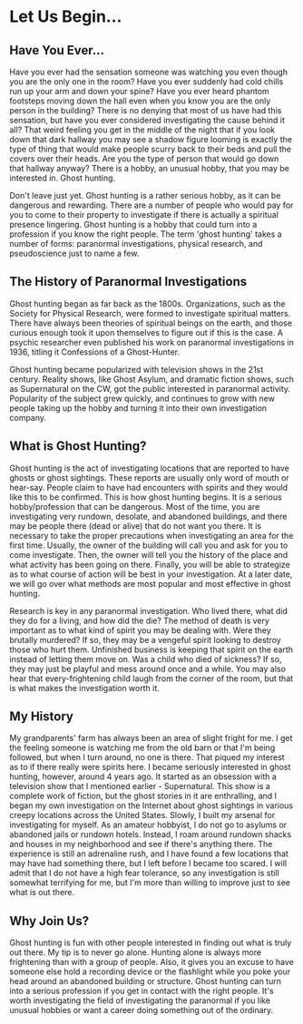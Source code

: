 # Let Us Begin...

## Have You Ever...

Have you ever had the sensation someone was watching you even though you are the only one in the room? Have you ever suddenly had cold chills run up your arm and down your spine? Have you ever heard phantom footsteps moving down the hall even when you know you are the only person in the building? There is no denying that most of us have had this sensation, but have you ever considered investigating the cause behind it all? That weird feeling you get in the middle of the night that if you look down that dark hallway you may see a shadow figure looming is exactly the type of thing that would make people scurry back to their beds and pull the covers over their heads. Are you the type of person that would go down that hallway anyway? There is a hobby, an unusual hobby, that you may be interested in. Ghost hunting.

Don't leave just yet. Ghost hunting is a rather serious hobby, as it can be dangerous and rewarding. There are a number of people who would pay for you to come to their property to investigate if there is actually a spiritual presence lingering. Ghost hunting is a hobby that could turn into a profession if you know the right people. The term 'ghost hunting' takes a number of forms: paranormal investigations, physical research, and pseudoscience just to name a few. 

## The History of Paranormal Investigations

Ghost hunting began as far back as the 1800s. Organizations, such as the Society for Physical Research, were formed to investigate spiritual matters. There have always been theories of spiritual beings on the earth, and those curious enough took it upon themselves to figure out if this is the case. A psychic researcher even published his work on paranormal investigations in 1936, titling it Confessions of a Ghost-Hunter. 

Ghost hunting became popularized with television shows in the 21st century. Reality shows, like Ghost Asylum, and dramatic fiction shows, such as Supernatural on the CW, got the public interested in paranormal activity. Popularity of the subject grew quickly, and continues to grow with new people taking up the hobby and turning it into their own investigation company. 

## What is Ghost Hunting? 

Ghost hunting is the act of investigating locations that are reported to have ghosts or ghost sightings. These reports are usually only word of mouth or hear-say. People claim to have had encounters with spirits and they would like this to be confirmed. This is how ghost hunting begins. It is a serious hobby/profession that can be dangerous. Most of the time, you are investigating very rundown, desolate, and abandoned buildings, and there may be people there (dead or alive) that do not want you there. It is necessary to take the proper precautions when investigating an area for the first time. Usually, the owner of the building will call you and ask for you to come investigate. Then, the owner will tell you the history of the place and what activity has been going on there. Finally, you will be able to strategize as to what course of action will be best in your investigation. At a later date, we will go over what methods are most popular and most effective in ghost hunting. 

Research is key in any paranormal investigation. Who lived there, what did they do for a living, and how did the die? The method of death is very important as to what kind of spirit you may be dealing with. Were they brutally murdered? If so, they may be a vengeful spirit looking to destroy those who hurt them. Unfinished business is keeping that spirit on the earth instead of letting them move on. Was a child who died of sickness? If so, they may just be playful and mess around once and a while. You may also hear that every-frightening child laugh from the corner of the room, but that is what makes the investigation worth it.

## My History

My grandparents' farm has always been an area of slight fright for me. I get the feeling someone is watching me from the old barn or that I'm being followed, but when I turn around, no one is there. That piqued my interest as to if there really were spirits here. I became seriously interested in ghost hunting, however, around 4 years ago. It started as an obsession with a television show that I mentioned earlier - Supernatural. This show is a complete work of fiction, but the ghost stories in it are enthralling, and I began my own investigation on the Internet about ghost sightings in various creepy locations across the United States. Slowly, I built my arsenal for investigating for myself. As an amateur hobbyist, I do not go to asylums or abandoned jails or rundown hotels. Instead, I roam around rundown shacks and houses in my neighborhood and see if there's anything there. The experience is still an adrenaline rush, and I have found a few locations that may have had something there, but I left before I became too scared. I will admit that I do not have a high fear tolerance, so any investigation is still somewhat terrifying for me, but I'm more than willing to improve just to see what is out there.

## Why Join Us?

Ghost hunting is fun with other people interested in finding out what is truly out there. My tip is to never go alone. Hunting alone is always more frightening than with a group of people. Also, it gives you an excuse to have someone else hold a recording device or the flashlight while you poke your head around an abandoned building or structure. Ghost hunting can turn into a serious profession if you get in contact with the right people. It's worth investigating the field of investigating the paranormal if you like unusual hobbies or want a career doing something out of the ordinary. 
